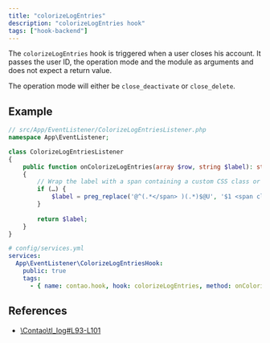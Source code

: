 ```yaml
---
title: "colorizeLogEntries"
description: "colorizeLogEntries hook"
tags: ["hook-backend"]
---
```


The `colorizeLogEntries` hook is triggered when a user closes his account. It passes 
the user ID, the operation mode and the module as arguments and does not expect 
a return value.

The operation mode will either be `close_deactivate` or `close_delete`.

## Example

```php
// src/App/EventListener/ColorizeLogEntriesListener.php
namespace App\EventListener;

class ColorizeLogEntriesListener
{
    public function onColorizeLogEntries(array $row, string $label): string
    {
        // Wrap the label with a span containing a custom CSS class or style attributes
        if (…) {
            $label = preg_replace('@^(.*</span> )(.*)$@U', '$1 <span class="tl_purple">$2</span>', $label);
        }
        
        return $label;
    }
}
```

```yml
# config/services.yml
services:
  App\EventListener\ColorizeLogEntriesHook:
    public: true
    tags:
      - { name: contao.hook, hook: colorizeLogEntries, method: onColorizeLogEntries }
```

## References

* [\Contao\tl_log#L93-L101](https://github.com/contao/contao/blob/4.7.6/core-bundle/src/Resources/contao/dca/tl_log.php#L168-L177)
